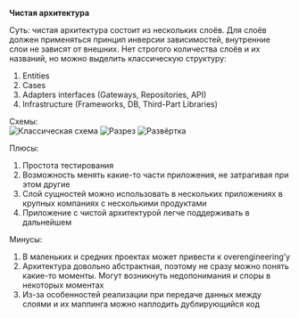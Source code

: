 **Чистая архитектура**

Суть: чистая архитектура состоит из нескольких слоёв. Для слоёв должен применяться принцип инверсии зависимостей, внутренние слои не зависят от внешних. Нет строгого количества слоёв и их названий, но можно выделить классическую структуру:

1. Entities
2. Cases
3. Adapters interfaces (Gateways, Repositories, API)
4. Infrastructure (Frameworks, DB, Third-Part Libraries)

Схемы:<br/>
![Классическая схема](https://habrastorage.org/web/22b/033/c50/22b033c50a144c7491662c8cd292fbab.jpg)
![Разрез](https://habrastorage.org/r/w1560/web/fe8/c82/a32/fe8c82a32b1548b1a297187e24ae755a.png)
![Развёртка](https://habrastorage.org/r/w1560/web/531/04c/89d/53104c89d9cf44a59c95e351b7485574.png)


Плюсы:

1. Простота тестирования
2. Возможность менять какие-то части приложения, не затрагивая при этом другие
3. Слой сущностей можно использовать в нескольких приложениях в крупных компаниях с несколькими продуктами
4. Приложение с чистой архитектурой легче поддерживать в дальнейшем

Минусы:

1. В маленьких и средних проектах может привести к overengineering’у
2. Архитектура довольно абстрактная, поэтому не сразу можно понять какие-то моменты. Могут возникнуть недопонимания и споры в некоторых моментах
3. Из-за особенностей реализации при передаче данных между слоями и их маппинга можно наплодить дублирующийся код
